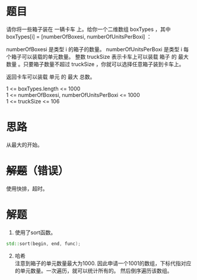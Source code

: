 # 题目
请你将一些箱子装在 一辆卡车 上。给你一个二维数组 boxTypes ，其中 boxTypes[i] = [numberOfBoxesi, numberOfUnitsPerBoxi] ：

numberOfBoxesi 是类型 i 的箱子的数量。
numberOfUnitsPerBoxi 是类型 i 每个箱子可以装载的单元数量。
整数 truckSize 表示卡车上可以装载 箱子 的 最大数量 。只要箱子数量不超过 truckSize ，你就可以选择任意箱子装到卡车上。

返回卡车可以装载 单元 的 最大 总数。

1 <= boxTypes.length <= 1000   
1 <= numberOfBoxesi, numberOfUnitsPerBoxi <= 1000   
1 <= truckSize <= 106

# 思路
从最大的开始。

# ~~解题~~（错误）
使用快排，超时。

# 解题
1. 使用了sort函数。
```C++
std::sort(begin, end, func);
```

2. 哈希  
注意到箱子的单元数量最大为1000.
因此申请一个1001的数组，下标代指对应的单元数量。一次遍历，就可以统计所有的。
然后倒序遍历该数组。

